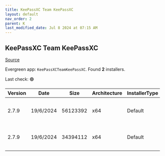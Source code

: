 ```yaml
---
title: KeePassXC Team KeePassXC
layout: default
nav_order: 2
parent: K
last_modified_date: Jul 8 2024 at 07:15 AM
---
```


## KeePassXC Team KeePassXC

[Source](https://keepassxc.org/)

Evergreen app: `KeePassXCTeamKeePassXC`. Found **2** installers.

Last check: 🟢

| Version | Date      | Size     | Architecture | InstallerType | Type | URI                                                                                                                                                                                                                        |
| ------- | --------- | -------- | ------------ | ------------- | ---- | -------------------------------------------------------------------------------------------------------------------------------------------------------------------------------------------------------------------------- |
| 2.7.9   | 19/6/2024 | 56123392 | x64          | Default       | msi  | [https://github.com/keepassxreboot/keepassxc/releases/download/2.7.9/KeePassXC-2.7.9-Win64-LegacyWindows.msi](https://github.com/keepassxreboot/keepassxc/releases/download/2.7.9/KeePassXC-2.7.9-Win64-LegacyWindows.msi) |
| 2.7.9   | 19/6/2024 | 34394112 | x64          | Default       | msi  | [https://github.com/keepassxreboot/keepassxc/releases/download/2.7.9/KeePassXC-2.7.9-Win64.msi](https://github.com/keepassxreboot/keepassxc/releases/download/2.7.9/KeePassXC-2.7.9-Win64.msi)                             |
